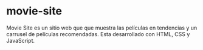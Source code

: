 # movie-site
Movie Site es un sitio web que que muestra las películas en tendencias y un carrusel de películas recomendadas. Esta desarrollado con HTML, CSS y JavaScript.
